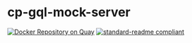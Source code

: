 # cp-gql-mock-server

[![Docker Repository on Quay](https://quay.io/repository/yldio/joyent-cp-gql-mock-server/status)](https://quay.io/repository/yldio/joyent-cp-gql-mock-server)
[![standard-readme compliant](https://img.shields.io/badge/standard--readme-OK-green.svg)](https://github.com/RichardLitt/standard-readme)
